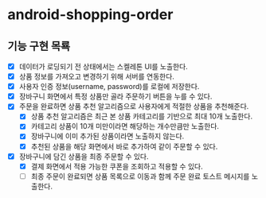 # android-shopping-order

## 기능 구현 목룍
- [x] 데이터가 로딩되기 전 상태에서는 스켈레톤 UI를 노출한다.
- [x] 상품 정보를 가져오고 변경하기 위해 서버를 연동한다.
- [x] 사용자 인증 정보(username, password)를 로컬에 저장한다.
- [x] 장바구니 화면에서 특정 상품만 골라 주문하기 버튼을 누를 수 있다.
- [x] 주문을 완료하면 상품 추천 알고리즘으로 사용자에게 적절한 상품을 추천해준다.
  - [x] 상품 추천 알고리즘은 최근 본 상품 카테고리를 기반으로 최대 10개 노출한다.
  - [x] 카테고리 상품이 10개 미만이라면 해당하는 개수만큼만 노출한다.
  - [x] 장바구니에 이미 추가된 상품이라면 노출하지 않는다.
  - [x] 추천된 상품을 해당 화면에서 바로 추가하여 같이 주문할 수 있다.
- [x] 장바구니에 담긴 상품을 최종 주문할 수 있다.
  - [x] 결제 화면에서 적용 가능한 쿠폰을 조회하고 적용할 수 있다.
  - [ ] 최종 주문이 완료되면 상품 목록으로 이동과 함께 주문 완료 토스트 메시지를 노출한다.
